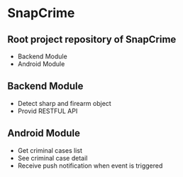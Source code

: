 # SnapCrime
## Root project repository of SnapCrime
- Backend Module
- Android Module

## Backend Module
- Detect sharp and firearm object 
- Provid RESTFUL API

## Android Module
- Get criminal cases list
- See criminal case detail
- Receive push notification when event is triggered
